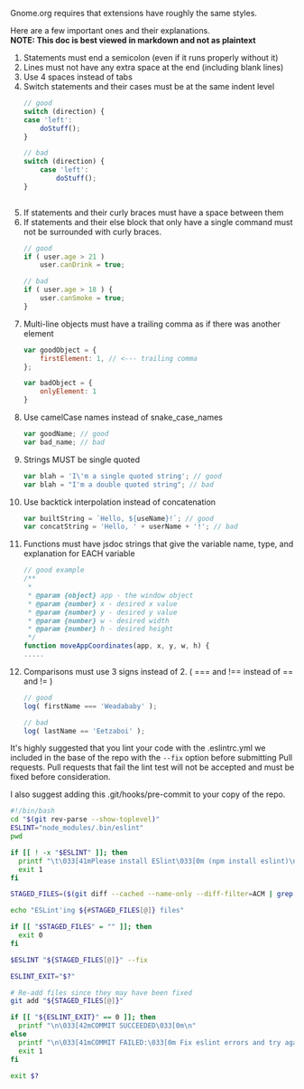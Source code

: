 Gnome.org requires that extensions have roughly the same styles.  

Here are a few important ones and their explanations.<br>
**NOTE: This doc is best viewed in markdown and not as plaintext**
1.  Statements must end a semicolon (even if it runs properly without it)
1.  Lines must not have any extra space at the end (including blank lines)
1.  Use 4 spaces instead of tabs
3.  Switch statements and their cases must be at the same indent level
    ```javascript
    // good
    switch (direction) {
    case 'left':
        doStuff();
    }
    
    // bad
    switch (direction) {
        case 'left':
            doStuff();
    }
        
    ```
1.  If statements and their curly braces must have a space between them
1.  If statements and their else block that only have a single command must not be surrounded with curly braces.
    ```javascript
    // good
    if ( user.age > 21 )
        user.canDrink = true;
    
    // bad
    if ( user.age > 18 ) {
        user.canSmoke = true;
    }
    ```
1.  Multi-line objects must have a trailing comma as if there was another element
    ```javascript
    var goodObject = {
        firstElement: 1, // <--- trailing comma
    };
    
    var badObject = {
        onlyElement: 1
    }
    ```
1.  Use camelCase names instead of snake_case_names
    ```javascript
    var goodName; // good
    var bad_name; // bad
    ```
1.  Strings MUST be single quoted
    ```javascript
    var blah = 'I\'m a single quoted string'; // good
    var blah = "I'm a double quoted string"; // bad 
    ```
1.  Use backtick interpolation instead of concatenation
    ```javascript
    var builtString = `Hello, ${useName}!`; // good
    var concatString = 'Hello, ' + userName + '!'; // bad
    ```
1.  Functions must have jsdoc strings that give the variable name, type, and explanation for EACH variable
    ```javascript
    // good example
    /**
     *
     * @param {object} app - the window object
     * @param {number} x - desired x value
     * @param {number} y - desired y value
     * @param {number} w - desired width
     * @param {number} h - desired height
     */
    function moveAppCoordinates(app, x, y, w, h) {
    .....

    ```
1.  Comparisons must use 3 signs instead of 2. ( === and !== instead of == and != )
    ```javascript
    // good
    log( firstName === 'Weadababy' );
    
    // bad
    log( lastName == 'Eetzaboi' );

It's highly suggested that you lint your code with the .eslintrc.yml we included in the base of the repo with the `--fix` option before submitting Pull requests.
Pull requests that fail the lint test will not be accepted and must be fixed before consideration.

I also suggest adding this .git/hooks/pre-commit to your copy of the repo.
```bash
#!/bin/bash
cd "$(git rev-parse --show-toplevel)"
ESLINT="node_modules/.bin/eslint"
pwd

if [[ ! -x "$ESLINT" ]]; then
  printf "\t\033[41mPlease install ESlint\033[0m (npm install eslint)\n"
  exit 1
fi

STAGED_FILES=($(git diff --cached --name-only --diff-filter=ACM | grep ".jsx\{0,1\}$"))

echo "ESLint'ing ${#STAGED_FILES[@]} files"

if [[ "$STAGED_FILES" = "" ]]; then
  exit 0
fi

$ESLINT "${STAGED_FILES[@]}" --fix

ESLINT_EXIT="$?"

# Re-add files since they may have been fixed
git add "${STAGED_FILES[@]}"

if [[ "${ESLINT_EXIT}" == 0 ]]; then
  printf "\n\033[42mCOMMIT SUCCEEDED\033[0m\n"
else
  printf "\n\033[41mCOMMIT FAILED:\033[0m Fix eslint errors and try again\n"
  exit 1
fi

exit $?
```

